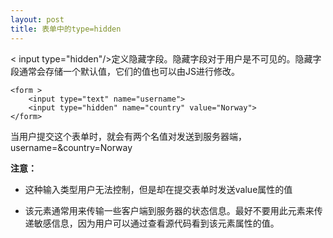 ```yaml
---
layout: post
title: 表单中的type=hidden
---
```

< input type="hidden"/>定义隐藏字段。隐藏字段对于用户是不可见的。隐藏字段通常会存储一个默认值，它们的值也可以由JS进行修改。

    <form >
        <input type="text" name="username">
        <input type="hidden" name="country" value="Norway">
    </form>

当用户提交这个表单时，就会有两个名值对发送到服务器端，username=&country=Norway

**注意：**

* 这种输入类型用户无法控制，但是却在提交表单时发送value属性的值

* 该元素通常用来传输一些客户端到服务器的状态信息。最好不要用此元素来传递敏感信息，因为用户可以通过查看源代码看到该元素属性的值。
